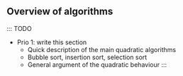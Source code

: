
## Overview of algorithms

::: TODO
- Prio 1: write this section
    - Quick description of the main quadratic algorithms
    - Bubble sort, insertion sort, selection sort
    - General argument of the quadratic behaviour
:::

